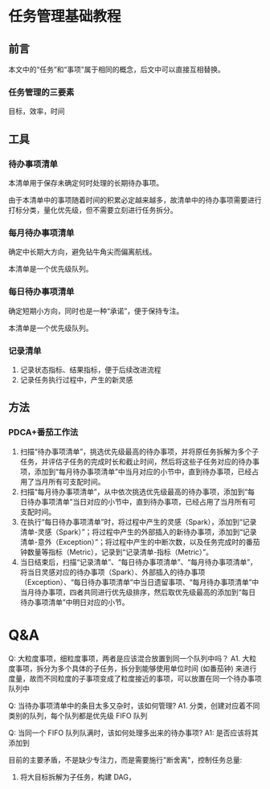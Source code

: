 # 任务管理基础教程


## 前言

本文中的“任务”和“事项”属于相同的概念，后文中可以直接互相替换。

### 任务管理的三要素

目标，效率，时间

## 工具

### 待办事项清单

本清单用于保存未确定何时处理的长期待办事项。

由于本清单中的事项随着时间的积累必定越来越多，故清单中的待办事项需要进行打标分类，量化优先级，但不需要立刻进行任务拆分。

### 每月待办事项清单

确定中长期大方向，避免钻牛角尖而偏离航线。

本清单是一个优先级队列。

### 每日待办事项清单

确定短期小方向，同时也是一种“承诺”，便于保持专注。

本清单是一个优先级队列。

### 记录清单

1. 记录状态指标、结果指标，便于后续改进流程
2. 记录任务执行过程中，产生的新灵感


## 方法

### PDCA+番茄工作法

1. 扫描“待办事项清单”，挑选优先级最高的待办事项，并将原任务拆解为多个子任务，并评估子任务的完成时长和截止时间，然后将这些子任务对应的待办事项，添加到“每月待办事项清单”中当月对应的小节中，直到待办事项，已经占用了当月所有可支配时间。
2. 扫描“每月待办事项清单”，从中依次挑选优先级最高的待办事项，添加到“每日待办事项清单”当日对应的小节中，直到待办事项，已经占用了当月所有可支配时间。
3. 在执行“每日待办事项清单”时，将过程中产生的灵感（Spark），添加到“记录清单-灵感（Spark）”；将过程中产生的外部插入的新待办事项，添加到“记录清单-意外（Exception）”；将过程中产生的中断次数，以及任务完成时的番茄钟数量等指标（Metric），记录到“记录清单-指标（Metric）”。
4. 当日结束后，扫描“记录清单”、“每日待办事项清单”、“每月待办事项清单”，将当日灵感对应的待办事项（Spark）、外部插入的待办事项（Exception）、“每日待办事项清单”中当日遗留事项、“每月待办事项清单”中当月待办事项，四者共同进行优先级排序，然后取优先级最高的添加到“每日待办事项清单”中明日对应的小节。


# Q&A

Q: 大粒度事项，细粒度事项，两者是应该混合放置到同一个队列中吗？
A1. 大粒度事项，拆分为多个具体的子任务，拆分到能够使用单位时间 (如番茄钟) 来进行度量，故而不同粒度的子事项变成了粒度接近的事项，可以放置在同一个待办事项队列中

Q: 当待办事项清单中的条目太多又杂时，该如何管理?
A1. 分类，创建对应着不同类别的队列，每个队列都是优先级 FIFO 队列

Q: 当同一个 FIFO 队列队满时，该如何处理多出来的待办事项?
A1: 是否应该将其添加到


目前的主要矛盾，不是缺少专注力，而是需要施行"断舍离"，控制任务总量:
1. 将大目标拆解为子任务，构建 DAG，